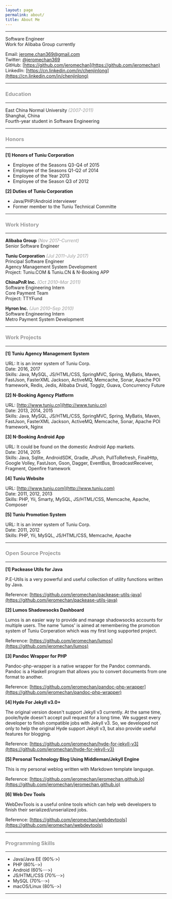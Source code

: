 ```yaml
---
layout: page
permalink: about/
title: About Me
---
```


***

Software Engineer   
Work for Alibaba Group currently

Email: [jerome.chan369@gmail.com](mailto:jerome.chan369@gmail.com)      
Twitter: [@jeromechan369](https://twitter.com/jeromechan369)   
GitHub: [https://github.com/jeromechan](https://github.com/jeromechan)   
LinkedIn: [https://cn.linkedin.com/in/chenjinlong](https://cn.linkedin.com/in/chenjinlong)

***

### **<font color="#999999">Education</font>**

***

East China Normal University *<font color="#999999">(2007-2011)</font>*   
Shanghai, China   
Fourth-year student in Software Engineering  

***

### **<font color="#999999">Honors</font>**

***

**[1] Honors of Tuniu Corporation**

* Employee of the Seasons Q3-Q4 of 2015
* Employee of the Seasons Q1-Q2 of 2014
* Employee of the Year 2013
* Employee of the Season Q3 of 2012

**[2] Duties of Tuniu Corporation**

* Java/PHP/Android interviewer
* Former member to the Tuniu Technical Committe

***

### **<font color="#999999">Work History</font>**

***

**Alibaba Group** *<font color="#999999">(Nov 2017–Current)</font>*  
Senior Software Engineer    

**Tuniu Corporation** *<font color="#999999">(Jul 2011–July 2017)</font>*  
Principal Software Engineer  
Agency Management System Development  
Project: Tuniu.COM & Tuniu.CN & N-Booking APP  

**ChinaPnR Inc.** *<font color="#999999">(Oct 2010–Mar 2011)</font>*  
Software Engineering Intern  
Core Payment Team  
Project: TTYFund  

**Hyron Inc.** *<font color="#999999">(Jun 2010–Sep 2010)</font>*  
Software Engineering Intern  
Metro Payment System Development  

***

### **<font color="#999999">Work Projects</font>**

***

**[1] Tuniu Agency Management System**

URL: It is an inner system of Tuniu Corp.   
Date: 2016, 2017    
Skills: Java, MySQL, JS/HTML/CSS, SpringMVC, Spring, MyBatis, Maven, FastJson, FasterXML Jackson, ActiveMQ, Memcache, Sonar, Apache POI framework, Redis, Jedis, Alibaba Druid, Togglz, Guava, Concurrency Future

**[2] N-Booking Agency Platform**

URL: [http://www.tuniu.cn](http://www.tuniu.cn)    
Date: 2013, 2014, 2015    
Skills: Java, MySQL, JS/HTML/CSS, SpringMVC, Spring, MyBatis, Maven, FastJson, FasterXML Jackson, ActiveMQ, Memcache, Sonar, Apache POI framework, Nginx

**[3] N-Booking Android App**

URL: It could be found on the domestic Android App markets.       
Date: 2014, 2015   
Skills: Java, Sqlite, AndroidSDK, Gradle, JPush, PullToRefresh, FinalHttp, Google Volley, FastJson, Gson, Dagger, EventBus, BroadcastReceiver, Fragment, Openfire framework

**[4] Tuniu Website**

URL: [http://www.tuniu.com](http://www.tuniu.com)    
Date: 2011, 2012, 2013   
Skills: PHP, Yii, Smarty, MySQL, JS/HTML/CSS, Memcache, Apache, Composer

**[5] Tuniu Promotion System**

URL: It is an inner system of Tuniu Corp.   
Date: 2011, 2012   
Skills: PHP, Yii, MySQL, JS/HTML/CSS, Memcache, Apache

***

### <font color="#999999">Open Source Projects</font>

***

**[1] Packease Utils for Java**

P.E-Utils is a very powerful and useful collection of utility functions written by Java.

Reference: [https://github.com/jeromechan/packease-utils-java](https://github.com/jeromechan/packease-utils-java)


**[2] Lumos Shadowsocks Dashboard**

Lumos is an easier way to provide and manage shadowsocks accounts for multiple users. The name 'lumos' is aimed at remembering the promotion system of Tuniu Corperation which was my first long supported project.

Reference: [https://github.com/jeromechan/lumos](https://github.com/jeromechan/lumos)


**[3] Pandoc Wrapper for PHP**

Pandoc-php-wrapper is a native wrapper for the Pandoc commands. Pandoc is a Haskell program that allows you to convert documents from one format to another.

Reference: [https://github.com/jeromechan/pandoc-php-wrapper](https://github.com/jeromechan/pandoc-php-wrapper)


**[4] Hyde For Jekyll v3.0+**

The original version doesn't support Jekyll v3 currently. At the same time, poole/hyde doesn't accept pull request for a long time. We suggest every developer to finish compatible jobs with Jekyll v3.
So, we developed not only to help the original Hyde support Jekyll v3, but also provide useful features for blogging.

Reference: [https://github.com/jeromechan/hyde-for-jekyll-v3](https://github.com/jeromechan/hyde-for-jekyll-v3)


**[5] Personal Technology Blog Using Middleman/Jekyll Engine**

This is my personal weblog written with Markdown template language.

Reference: [https://github.com/jeromechan/jeromechan.github.io](https://github.com/jeromechan/jeromechan.github.io)


**[6] Web Dev Tools**

WebDevTools is a useful online tools which can help web developers to finish their serialized/unserialized jobs.

Reference: [https://github.com/jeromechan/webdevtools](https://github.com/jeromechan/webdevtools)

***

### <font color="#999999">Programming Skills</font>

***

* Java/Java EE (90%·>)
* PHP (80%··>)
* Android (60%····>)
* JS/HTML/CSS (70%···>)
* MySQL (70%···>)
* macOS/Linux (80%··>)

***


